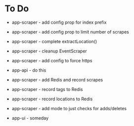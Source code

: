 # To Do

* app-scraper - add config prop for index prefix
* app-scraper - add config prop to limit number of scrapes

* app-scraper - complete extractLocation()
* app-scraper - cleanup EventScraper
* app-scraper - add config to force https

* app-api - do this

* app-scraper - add Redis and record scrapes
* app-scraper - record tags to Redis
* app-scraper - record locations to Redis

* app-scraper - add mode to just checks for adds/deletes

* app-ui - someday
